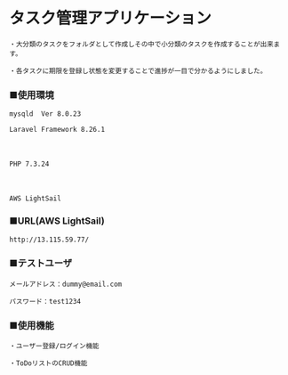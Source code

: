 # タスク管理アプリケーション
    ・大分類のタスクをフォルダとして作成しその中で小分類のタスクを作成することが出来ます。
 
    ・各タスクに期限を登録し状態を変更することで進捗が一目で分かるようにしました。


### ■使用環境
    mysqld  Ver 8.0.23
 
    Laravel Framework 8.26.1
　
 
    PHP 7.3.24
　
 
    AWS LightSail

### ■URL(AWS LightSail)
```http://13.115.59.77/```

### ■テストユーザ
    メールアドレス：dummy@email.com
  
    パスワード：test1234

### ■使用機能
    ・ユーザー登録/ログイン機能
 
    ・ToDoリストのCRUD機能
